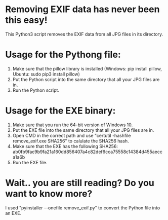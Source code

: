 # Removing EXIF data has never been this easy!
This Python3 script removes the EXIF data from all JPG files in its directory.

# Usage for the Pythong file:

1. Make sure that the pillow library is installed (Windows: pip install pillow, Ubuntu: sudo pip3 install pillow)
2. Put the Python script into the same directory that all your JPG files are in.
3. Run the Python script.


# Usage for the EXE binary:

1. Make sure that you run the 64-bit version of Windows 10.
2. Put the EXE file into the same directory that all your JPG files are in.
3. Open CMD in the correct path and use "certutil -hashfile remove_exif.exe SHA256" to calulate the SHA256 hash.
4. Make sure that the EXE has the following SHA256: ab0fb9fac9b9fa21a160dd856407a4c82def6cca75558c14384d455aecca1a6b
5. Run the EXE file.


# Wait.. you are still reading? Do you want to know more?

I used "pyinstaller --onefile remove_exif.py" to convert the Python file into an EXE.

